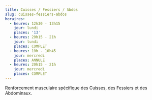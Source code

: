 ```yaml
---
title: Cuisses / Fessiers / Abdos
slug: cuisses-fessiers-abdos
horaires:
  - heures: 12h30 - 13h15
    jour: lundi
    places: '13'
  - heures: 20h15 - 21h
    jour: lundi
    places: COMPLET
  - heures: 10h - 10h45
    jour: mercredi
    places: ANNULE
  - heures: 20h15 - 21h
    jour: mercredi
    places: COMPLET
---
```

Renforcement musculaire spécifique des Cuisses, des Fessiers et des Abdominaux.
